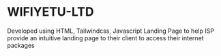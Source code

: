 # WIFIYETU-LTD
Developed using HTML, Tailwindcss, Javascript
Landing Page to help ISP provide an intuitive landing page to their client to access their internet packages
